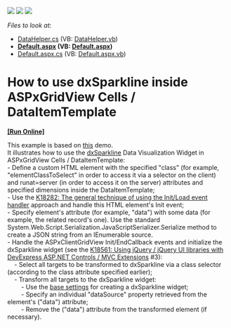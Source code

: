 <!-- default badges list -->
![](https://img.shields.io/endpoint?url=https://codecentral.devexpress.com/api/v1/VersionRange/128567045/15.1.4%2B)
[![](https://img.shields.io/badge/Open_in_DevExpress_Support_Center-FF7200?style=flat-square&logo=DevExpress&logoColor=white)](https://supportcenter.devexpress.com/ticket/details/T260979)
[![](https://img.shields.io/badge/📖_How_to_use_DevExpress_Examples-e9f6fc?style=flat-square)](https://docs.devexpress.com/GeneralInformation/403183)
<!-- default badges end -->
<!-- default file list -->
*Files to look at*:

* [DataHelper.cs](./CS/App_Code/DataHelper.cs) (VB: [DataHelper.vb](./VB/App_Code/DataHelper.vb))
* **[Default.aspx](./CS/Default.aspx) (VB: [Default.aspx](./VB/Default.aspx))**
* [Default.aspx.cs](./CS/Default.aspx.cs) (VB: [Default.aspx.vb](./VB/Default.aspx.vb))
<!-- default file list end -->
# How to use dxSparkline inside ASPxGridView Cells / DataItemTemplate
<!-- run online -->
**[[Run Online]](https://codecentral.devexpress.com/t260979/)**
<!-- run online end -->


This example is based on <a href="https://js.devexpress.com/Demos/WidgetsGallery/Demo/Charts/SimpleSparklines/jQuery/Light/">this</a> demo.<br />It illustrates how to use the <a href="http://js.devexpress.com/Documentation/ApiReference/Data_Visualization_Widgets/dxSparkline/">dxSparkline</a> Data Visualization Widget in ASPxGridView Cells / DataItemTemplate:<br />- Define a custom HTML element with the specified "class" (for example, "elementClassToSelect" in order to access it via a selector on the client) and runat=server (in order to access it on the server) attributes and specified dimensions inside the DataItemTemplate;<br />- Use the <a href="https://www.devexpress.com/Support/Center/p/K18282">K18282: The general technique of using the Init/Load event handler</a> approach and handle this HTML element's Init event;<br />- Specify element's attribute (for example, "data") with some data (for example, the related record's one). Use the standard System.Web.Script.Serialization.JavaScriptSerializer.Serialize method to create a JSON string from an IEnumerable source.<br />- Handle the ASPxClientGridView Init/EndCallback events and initialize the dxSparkline widget (see the <a href="https://www.devexpress.com/Support/Center/p/K18561">K18561: Using jQuery / jQuery UI libraries with DevExpress ASP.NET Controls / MVC Extensions</a> #3):<br />    - Select all targets to be transformed to dxSparkline via a class selector (according to the class attribute specified earlier);<br />    - Transform all targets to the dxSparkline widget:<br />        - Use the <a href="https://js.devexpress.com/Documentation/ApiReference/UI_Components/dxSparkline/">base settings</a> for creating a dxSparkline widget;<br />        - Specify an individual "dataSource" property retrieved from the element's ("data") attribute;<br />        - Remove the ("data") attribute from the transformed element (if necessary).

<br/>


